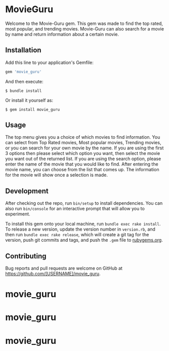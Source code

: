 # MovieGuru

Welcome to the Movie-Guru gem. This gem was made to find the top rated, most popular, and trending movies. Movie-Guru can also search for a movie by name and return information about a certain movie.

## Installation

Add this line to your application's Gemfile:

```ruby
gem 'movie_guru'
```

And then execute:

    $ bundle install

Or install it yourself as:

    $ gem install movie_guru

## Usage

The top menu gives you a choice of which movies to find information. You can select from Top Rated movies, Most popular movies, Trending movies, or you can search for your own movie by the name. If you are using the first 3 options then please select which option you want, then select the movie you want out of the returned list. If you are using the search option, please enter the name of the movie that you would like to find. After entering the movie name, you can choose from the list that comes up. The information for the movie will show once a selection is made.

## Development

After checking out the repo, run `bin/setup` to install dependencies. You can also run `bin/console` for an interactive prompt that will allow you to experiment.

To install this gem onto your local machine, run `bundle exec rake install`. To release a new version, update the version number in `version.rb`, and then run `bundle exec rake release`, which will create a git tag for the version, push git commits and tags, and push the `.gem` file to [rubygems.org](https://rubygems.org).

## Contributing

Bug reports and pull requests are welcome on GitHub at https://github.com/[USERNAME]/movie_guru.

# movie_guru
# movie_guru
# movie_guru
